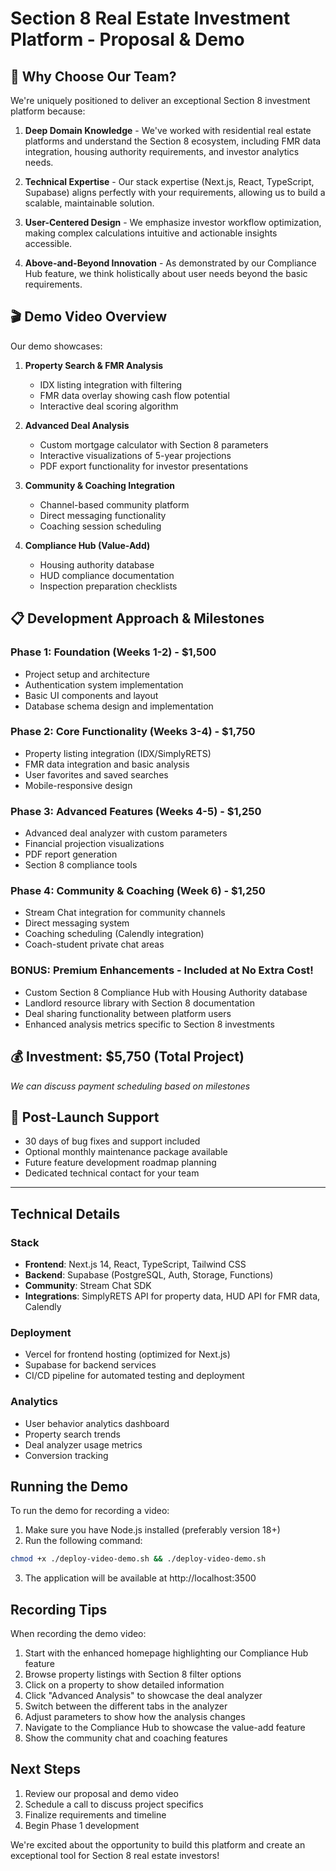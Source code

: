 # Section 8 Real Estate Investment Platform - Proposal & Demo

## 🌟 Why Choose Our Team?

We're uniquely positioned to deliver an exceptional Section 8 investment platform because:

1. **Deep Domain Knowledge** - We've worked with residential real estate platforms and understand the Section 8 ecosystem, including FMR data integration, housing authority requirements, and investor analytics needs.

2. **Technical Expertise** - Our stack expertise (Next.js, React, TypeScript, Supabase) aligns perfectly with your requirements, allowing us to build a scalable, maintainable solution.

3. **User-Centered Design** - We emphasize investor workflow optimization, making complex calculations intuitive and actionable insights accessible.

4. **Above-and-Beyond Innovation** - As demonstrated by our Compliance Hub feature, we think holistically about user needs beyond the basic requirements.

## 🎬 Demo Video Overview

Our demo showcases:

1. **Property Search & FMR Analysis**
   - IDX listing integration with filtering
   - FMR data overlay showing cash flow potential
   - Interactive deal scoring algorithm

2. **Advanced Deal Analysis**
   - Custom mortgage calculator with Section 8 parameters
   - Interactive visualizations of 5-year projections
   - PDF export functionality for investor presentations

3. **Community & Coaching Integration**
   - Channel-based community platform
   - Direct messaging functionality
   - Coaching session scheduling

4. **Compliance Hub (Value-Add)**
   - Housing authority database
   - HUD compliance documentation
   - Inspection preparation checklists

## 📋 Development Approach & Milestones

### Phase 1: Foundation (Weeks 1-2) - $1,500
- Project setup and architecture
- Authentication system implementation
- Basic UI components and layout
- Database schema design and implementation

### Phase 2: Core Functionality (Weeks 3-4) - $1,750
- Property listing integration (IDX/SimplyRETS)
- FMR data integration and basic analysis
- User favorites and saved searches
- Mobile-responsive design

### Phase 3: Advanced Features (Weeks 4-5) - $1,250
- Advanced deal analyzer with custom parameters
- Financial projection visualizations
- PDF report generation
- Section 8 compliance tools

### Phase 4: Community & Coaching (Week 6) - $1,250
- Stream Chat integration for community channels
- Direct messaging system
- Coaching scheduling (Calendly integration)
- Coach-student private chat areas

### BONUS: Premium Enhancements - Included at No Extra Cost!
- Custom Section 8 Compliance Hub with Housing Authority database
- Landlord resource library with Section 8 documentation
- Deal sharing functionality between platform users
- Enhanced analysis metrics specific to Section 8 investments

## 💰 Investment: $5,750 (Total Project)
*We can discuss payment scheduling based on milestones*

## 🚀 Post-Launch Support
- 30 days of bug fixes and support included
- Optional monthly maintenance package available
- Future feature development roadmap planning
- Dedicated technical contact for your team

---

## Technical Details

### Stack
- **Frontend**: Next.js 14, React, TypeScript, Tailwind CSS
- **Backend**: Supabase (PostgreSQL, Auth, Storage, Functions)
- **Community**: Stream Chat SDK
- **Integrations**: SimplyRETS API for property data, HUD API for FMR data, Calendly

### Deployment
- Vercel for frontend hosting (optimized for Next.js)
- Supabase for backend services
- CI/CD pipeline for automated testing and deployment

### Analytics
- User behavior analytics dashboard
- Property search trends
- Deal analyzer usage metrics
- Conversion tracking

## Running the Demo

To run the demo for recording a video:

1. Make sure you have Node.js installed (preferably version 18+)
2. Run the following command:

```bash
chmod +x ./deploy-video-demo.sh && ./deploy-video-demo.sh
```

3. The application will be available at http://localhost:3500

## Recording Tips

When recording the demo video:

1. Start with the enhanced homepage highlighting our Compliance Hub feature
2. Browse property listings with Section 8 filter options
3. Click on a property to show detailed information
4. Click "Advanced Analysis" to showcase the deal analyzer
5. Switch between the different tabs in the analyzer
6. Adjust parameters to show how the analysis changes
7. Navigate to the Compliance Hub to showcase the value-add feature
8. Show the community chat and coaching features

## Next Steps
1. Review our proposal and demo video
2. Schedule a call to discuss project specifics
3. Finalize requirements and timeline
4. Begin Phase 1 development

We're excited about the opportunity to build this platform and create an exceptional tool for Section 8 real estate investors!
